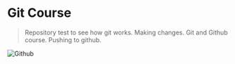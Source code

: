 # Git Course
> Repository test to see how git works.
Making changes.
Git and Github course.
Pushing to github.

![Github](https://cdn0.tnwcdn.com/wp-content/blogs.dir/1/files/2016/11/github-image-796x418.png)
